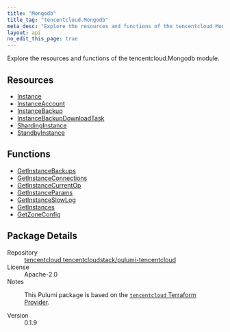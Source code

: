 ```yaml
---
title: "Mongodb"
title_tag: "tencentcloud.Mongodb"
meta_desc: "Explore the resources and functions of the tencentcloud.Mongodb module."
layout: api
no_edit_this_page: true
---
```


<!-- WARNING: this file was generated by Pulumi Docs Generator. -->
<!-- Do not edit by hand unless you're certain you know what you are doing! -->

Explore the resources and functions of the tencentcloud.Mongodb module.

<h2 id="resources">Resources</h2>
<ul class="api">
    <li><a href="instance/" title="Instance"><span class="api-symbol api-symbol--resource"></span>Instance</a></li>
    <li><a href="instanceaccount/" title="InstanceAccount"><span class="api-symbol api-symbol--resource"></span>InstanceAccount</a></li>
    <li><a href="instancebackup/" title="InstanceBackup"><span class="api-symbol api-symbol--resource"></span>InstanceBackup</a></li>
    <li><a href="instancebackupdownloadtask/" title="InstanceBackupDownloadTask"><span class="api-symbol api-symbol--resource"></span>InstanceBackupDownloadTask</a></li>
    <li><a href="shardinginstance/" title="ShardingInstance"><span class="api-symbol api-symbol--resource"></span>ShardingInstance</a></li>
    <li><a href="standbyinstance/" title="StandbyInstance"><span class="api-symbol api-symbol--resource"></span>StandbyInstance</a></li>
</ul>

<h2 id="functions">Functions</h2>
<ul class="api">
    <li><a href="getinstancebackups/" title="GetInstanceBackups"><span class="api-symbol api-symbol--function"></span>GetInstanceBackups</a></li>
    <li><a href="getinstanceconnections/" title="GetInstanceConnections"><span class="api-symbol api-symbol--function"></span>GetInstanceConnections</a></li>
    <li><a href="getinstancecurrentop/" title="GetInstanceCurrentOp"><span class="api-symbol api-symbol--function"></span>GetInstanceCurrentOp</a></li>
    <li><a href="getinstanceparams/" title="GetInstanceParams"><span class="api-symbol api-symbol--function"></span>GetInstanceParams</a></li>
    <li><a href="getinstanceslowlog/" title="GetInstanceSlowLog"><span class="api-symbol api-symbol--function"></span>GetInstanceSlowLog</a></li>
    <li><a href="getinstances/" title="GetInstances"><span class="api-symbol api-symbol--function"></span>GetInstances</a></li>
    <li><a href="getzoneconfig/" title="GetZoneConfig"><span class="api-symbol api-symbol--function"></span>GetZoneConfig</a></li>
</ul>

<h2 id="package-details">Package Details</h2>
<dl class="package-details">
	<dt>Repository</dt>
	<dd><a href="https://github.com/tencentcloudstack/pulumi-tencentcloud">tencentcloud tencentcloudstack/pulumi-tencentcloud</a></dd>
	<dt>License</dt>
	<dd>Apache-2.0</dd>
	<dt>Notes</dt>
	<dd><p>This Pulumi package is based on the <a href="https://github.com/tencentcloudstack/terraform-provider-tencentcloud"><code>tencentcloud</code> Terraform Provider</a>.</p>
</dd>
	<dt>Version</dt>
	<dd>0.1.9</dd>
</dl>

